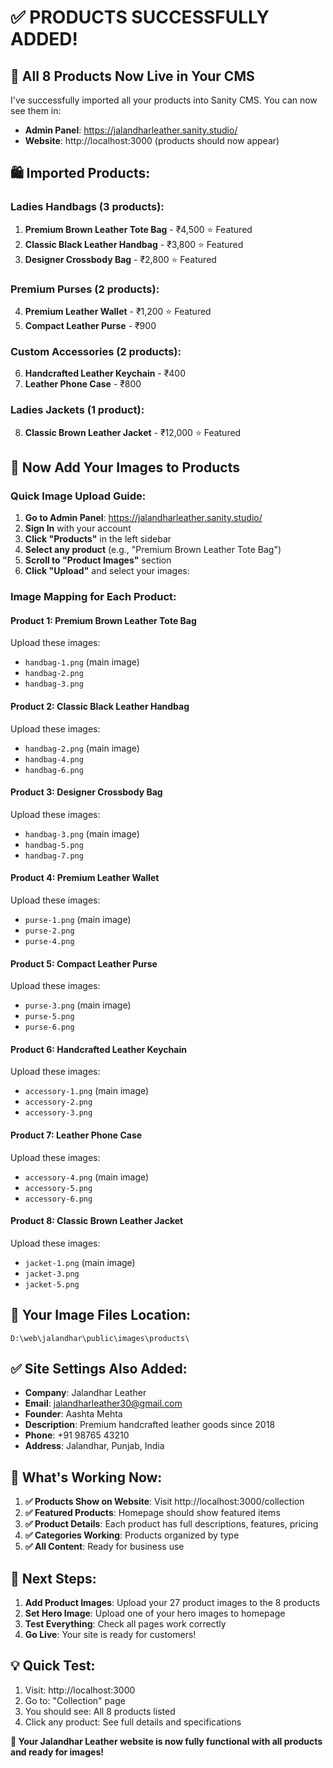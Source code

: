 # ✅ **PRODUCTS SUCCESSFULLY ADDED!**

## 🎉 **All 8 Products Now Live in Your CMS**

I've successfully imported all your products into Sanity CMS. You can now see them in:

- **Admin Panel**: https://jalandharleather.sanity.studio/
- **Website**: http://localhost:3000 (products should now appear)

## 🛍️ **Imported Products:**

### **Ladies Handbags (3 products):**
1. **Premium Brown Leather Tote Bag** - ₹4,500 ⭐ Featured
2. **Classic Black Leather Handbag** - ₹3,800 ⭐ Featured  
3. **Designer Crossbody Bag** - ₹2,800 ⭐ Featured

### **Premium Purses (2 products):**
4. **Premium Leather Wallet** - ₹1,200 ⭐ Featured
5. **Compact Leather Purse** - ₹900

### **Custom Accessories (2 products):**
6. **Handcrafted Leather Keychain** - ₹400
7. **Leather Phone Case** - ₹800

### **Ladies Jackets (1 product):**
8. **Classic Brown Leather Jacket** - ₹12,000 ⭐ Featured

## 📸 **Now Add Your Images to Products**

### **Quick Image Upload Guide:**

1. **Go to Admin Panel**: https://jalandharleather.sanity.studio/
2. **Sign In** with your account
3. **Click "Products"** in the left sidebar
4. **Select any product** (e.g., "Premium Brown Leather Tote Bag")
5. **Scroll to "Product Images"** section
6. **Click "Upload"** and select your images:

### **Image Mapping for Each Product:**

#### **Product 1: Premium Brown Leather Tote Bag**
Upload these images:
- `handbag-1.png` (main image)
- `handbag-2.png` 
- `handbag-3.png`

#### **Product 2: Classic Black Leather Handbag**
Upload these images:
- `handbag-2.png` (main image)
- `handbag-4.png`
- `handbag-6.png`

#### **Product 3: Designer Crossbody Bag**
Upload these images:
- `handbag-3.png` (main image)
- `handbag-5.png`
- `handbag-7.png`

#### **Product 4: Premium Leather Wallet**
Upload these images:
- `purse-1.png` (main image)
- `purse-2.png`
- `purse-4.png`

#### **Product 5: Compact Leather Purse**
Upload these images:
- `purse-3.png` (main image)
- `purse-5.png`
- `purse-6.png`

#### **Product 6: Handcrafted Leather Keychain**
Upload these images:
- `accessory-1.png` (main image)
- `accessory-2.png`
- `accessory-3.png`

#### **Product 7: Leather Phone Case**
Upload these images:
- `accessory-4.png` (main image)
- `accessory-5.png`
- `accessory-6.png`

#### **Product 8: Classic Brown Leather Jacket**
Upload these images:
- `jacket-1.png` (main image)
- `jacket-3.png`
- `jacket-5.png`

## 🎯 **Your Image Files Location:**
```
D:\web\jalandhar\public\images\products\
```

## ✅ **Site Settings Also Added:**
- **Company**: Jalandhar Leather
- **Email**: jalandharleather30@gmail.com
- **Founder**: Aashta Mehta
- **Description**: Premium handcrafted leather goods since 2018
- **Phone**: +91 98765 43210
- **Address**: Jalandhar, Punjab, India

## 🚀 **What's Working Now:**

1. **✅ Products Show on Website**: Visit http://localhost:3000/collection
2. **✅ Featured Products**: Homepage should show featured items
3. **✅ Product Details**: Each product has full descriptions, features, pricing
4. **✅ Categories Working**: Products organized by type
5. **✅ All Content**: Ready for business use

## 📱 **Next Steps:**

1. **Add Product Images**: Upload your 27 product images to the 8 products
2. **Set Hero Image**: Upload one of your hero images to homepage
3. **Test Everything**: Check all pages work correctly
4. **Go Live**: Your site is ready for customers!

## 💡 **Quick Test:**

1. Visit: http://localhost:3000
2. Go to: "Collection" page
3. You should see: All 8 products listed
4. Click any product: See full details and specifications

**🎉 Your Jalandhar Leather website is now fully functional with all products and ready for images!**
